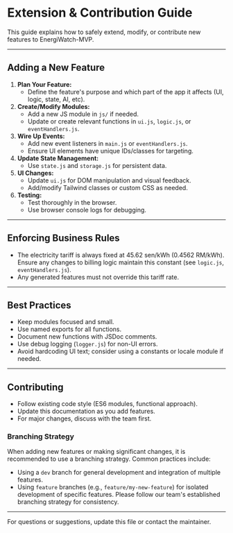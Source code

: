 # Extension & Contribution Guide

This guide explains how to safely extend, modify, or contribute new features to EnergiWatch-MVP.

---

## Adding a New Feature

1. **Plan Your Feature:**
   - Define the feature's purpose and which part of the app it affects (UI, logic, state, AI, etc).
2. **Create/Modify Modules:**
   - Add a new JS module in `js/` if needed.
   - Update or create relevant functions in `ui.js`, `logic.js`, or `eventHandlers.js`.
3. **Wire Up Events:**
   - Add new event listeners in `main.js` or `eventHandlers.js`.
   - Ensure UI elements have unique IDs/classes for targeting.
4. **Update State Management:**
   - Use `state.js` and `storage.js` for persistent data.
5. **UI Changes:**
   - Update `ui.js` for DOM manipulation and visual feedback.
   - Add/modify Tailwind classes or custom CSS as needed.
6. **Testing:**
   - Test thoroughly in the browser.
   - Use browser console logs for debugging.

---

## Enforcing Business Rules

- The electricity tariff is always fixed at 45.62 sen/kWh (0.4562 RM/kWh). Ensure any changes to billing logic maintain this constant (see `logic.js`, `eventHandlers.js`).
- Any generated features must not override this tariff rate.

---

## Best Practices

- Keep modules focused and small.
- Use named exports for all functions.
- Document new functions with JSDoc comments.
- Use debug logging (`logger.js`) for non-UI errors.
- Avoid hardcoding UI text; consider using a constants or locale module if needed.

---

## Contributing

- Follow existing code style (ES6 modules, functional approach).
- Update this documentation as you add features.
- For major changes, discuss with the team first.

### Branching Strategy

When adding new features or making significant changes, it is recommended to use a branching strategy. Common practices include:
- Using a `dev` branch for general development and integration of multiple features.
- Using `feature` branches (e.g., `feature/my-new-feature`) for isolated development of specific features.
Please follow our team's established branching strategy for consistency.

---

For questions or suggestions, update this file or contact the maintainer.
